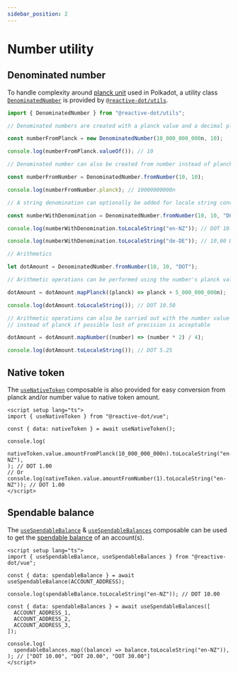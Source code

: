 ```yaml
---
sidebar_position: 2
---
```


# Number utility

## Denominated number

To handle complexity around [planck unit](https://wiki.polkadot.network/docs/learn-DOT#the-planck-unit) used in Polkadot, a utility class [`DenominatedNumber`](/api/utils/class/DenominatedNumber) is provided by [`@reactive-dot/utils`](https://reactivedot.dev/api/utils).

```ts
import { DenominatedNumber } from "@reactive-dot/utils";

// Denominated numbers are created with a planck value and a decimal places number

const numberFromPlanck = new DenominatedNumber(10_000_000_000n, 10);

console.log(numberFromPlanck.valueOf()); // 10

// Denominated number can also be created from number instead of planck

const numberFromNumber = DenominatedNumber.fromNumber(10, 10);

console.log(numberFromNumber.planck); // 10000000000n

// A string denomination can optionally be added for locale string conversion capability

const numberWithDenomination = DenominatedNumber.fromNumber(10, 10, "DOT");

console.log(numberWithDenomination.toLocaleString("en-NZ")); // DOT 10.00

console.log(numberWithDenomination.toLocaleString("de-DE")); // 10,00 DOT

// Arithmetics

let dotAmount = DenominatedNumber.fromNumber(10, 10, "DOT");

// Arithmetic operations can be performed using the number's planck value

dotAmount = dotAmount.mapPlanck((planck) => planck + 5_000_000_000n);

console.log(dotAmount.toLocaleString()); // DOT 10.50

// Arithmetic operations can also be carried out with the number value
// instead of planck if possible lost of precision is acceptable

dotAmount = dotAmount.mapNumber((number) => (number * 2) / 4);

console.log(dotAmount.toLocaleString()); // DOT 5.25
```

## Native token

The [`useNativeToken`](/api/vue/function/useNativeToken) composable is also provided for easy conversion from planck and/or number value to native token amount.

```vue
<script setup lang="ts">
import { useNativeToken } from "@reactive-dot/vue";

const { data: nativeToken } = await useNativeToken();

console.log(
  nativeToken.value.amountFromPlanck(10_000_000_000n).toLocaleString("en-NZ"),
); // DOT 1.00
// Or
console.log(nativeToken.value.amountFromNumber(1).toLocaleString("en-NZ")); // DOT 1.00
</script>
```

## Spendable balance

The [`useSpendableBalance`](/api/react/function/useSpendableBalance) & [`useSpendableBalances`](/api/react/function/useSpendableBalances) composable can be used to get the [spendable balance](https://wiki.polkadot.network/docs/learn-account-balances) of an account(s).

```vue
<script setup lang="ts">
import { useSpendableBalance, useSpendableBalances } from "@reactive-dot/vue";

const { data: spendableBalance } = await useSpendableBalance(ACCOUNT_ADDRESS);

console.log(spendableBalance.toLocaleString("en-NZ")); // DOT 10.00

const { data: spendableBalances } = await useSpendableBalances([
  ACCOUNT_ADDRESS_1,
  ACCOUNT_ADDRESS_2,
  ACCOUNT_ADDRESS_3,
]);

console.log(
  spendableBalances.map((balance) => balance.toLocaleString("en-NZ")),
); // ["DOT 10.00", "DOT 20.00", "DOT 30.00"]
</script>
```
